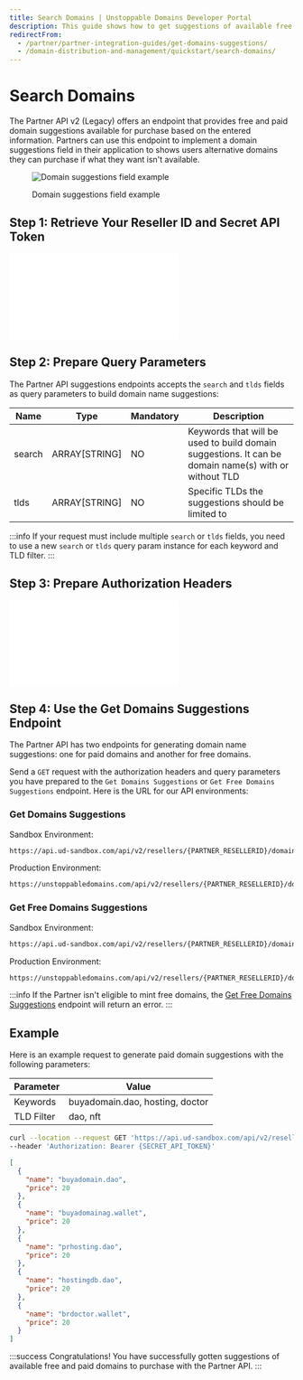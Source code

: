 ```yaml
---
title: Search Domains | Unstoppable Domains Developer Portal
description: This guide shows how to get suggestions of available free and paid domains to purchase with your Partner account.
redirectFrom:
  - /partner/partner-integration-guides/get-domains-suggestions/
  - /domain-distribution-and-management/quickstart/search-domains/
---
```


# Search Domains

The Partner API v2 (Legacy) offers an endpoint that provides free and paid domain suggestions available for purchase based on the entered information. Partners can use this endpoint to implement a domain suggestions field in their application to shows users alternative domains they can purchase if what they want isn't available.

<figure>

![Domain suggestions field example](/images/domain-suggestions-field.png "#width=70%;")

<figcaption>Domain suggestions field example</figcaption>
</figure>

## Step 1: Retrieve Your Reseller ID and Secret API Token

<embed src="/snippets/_reseller-id-location.md" />

## Step 2: Prepare Query Parameters

The Partner API suggestions endpoints accepts the `search` and `tlds` fields as query parameters to build domain name suggestions:

| Name   | Type          | Mandatory | Description                                                                                          |
| ------ | ------------- | --------- | ---------------------------------------------------------------------------------------------------- |
| search | ARRAY[STRING] | NO        | Keywords that will be used to build domain suggestions. It can be domain name(s) with or without TLD |
| tlds   | ARRAY[STRING] | NO        | Specific TLDs the suggestions should be limited to                                                   |

:::info
If your request must include multiple `search` or `tlds` fields, you need to use a new `search` or `tlds` query param instance for each keyword and TLD filter.
:::

## Step 3: Prepare Authorization Headers

<embed src="/snippets/_auth-headers-preparation.md" />

## Step 4: Use the Get Domains Suggestions Endpoint

The Partner API has two endpoints for generating domain name suggestions: one for paid domains and another for free domains.

Send a `GET` request with the authorization headers and query parameters you have prepared to the `Get Domains Suggestions` or `Get Free Domains Suggestions` endpoint. Here is the URL for our API environments:

### Get Domains Suggestions

Sandbox Environment:

```bash
https://api.ud-sandbox.com/api/v2/resellers/{PARTNER_RESELLERID}/domains/suggestions?search={KEYWORD}&tlds={TLD_TO_FILTER}
```

Production Environment:

```bash
https://unstoppabledomains.com/api/v2/resellers/{PARTNER_RESELLERID}/domains/suggestions?search={KEYWORD}&tlds={TLD_TO_FILTER}
```

### Get Free Domains Suggestions

Sandbox Environment:

```bash
https://api.ud-sandbox.com/api/v2/resellers/{PARTNER_RESELLERID}/domains/suggestions/free?search={KEYWORD}&tlds={TLD_TO_FILTER}
```

Production Environment:

```bash
https://unstoppabledomains.com/api/v2/resellers/{PARTNER_RESELLERID}/domains/suggestions/free?search={KEYWORD}&tlds={TLD_TO_FILTER}
```

:::info
If the Partner isn't eligible to mint free domains, the [Get Free Domains Suggestions](https://docs.unstoppabledomains.com/openapi/reference/#operation/GetDomainsSuggestionsFree) endpoint will return an error.
:::

## Example

Here is an example request to generate paid domain suggestions with the following parameters:

| Parameter  | Value                           |
| ---------- | ------------------------------- |
| Keywords   | buyadomain.dao, hosting, doctor |
| TLD Filter | dao, nft                        |

```bash Request
curl --location --request GET 'https://api.ud-sandbox.com/api/v2/resellers/{PARTNER_RESELLERID}/domains/suggestions?search=buyadomain.dao&search=hosting&search=doctor&tlds=dao&tlds=wallet' \
--header 'Authorization: Bearer {SECRET_API_TOKEN}'
```

```json Response
[
  {
    "name": "buyadomain.dao",
    "price": 20
  },
  {
    "name": "buyadomainag.wallet",
    "price": 20
  },
  {
    "name": "prhosting.dao",
    "price": 20
  },
  {
    "name": "hostingdb.dao",
    "price": 20
  },
  {
    "name": "brdoctor.wallet",
    "price": 20
  }
]
```

:::success Congratulations!
You have successfully gotten suggestions of available free and paid domains to purchase with the Partner API.
:::


